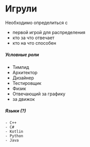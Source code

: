 # Игрули

Необходимо определиться с

  - первой игрой для распределения
  - кто за что отвечает 
  - кто на что способен

##### Условные роли

  - Тимлид
  - Архитектор
  - Дизайнер
  - Тестировщик
  - Физик
  - Отвечающий за графику
  - за движок


##### Языки (?)

    - C++
    - C#
    - Kotlin
    - Python
    - Java